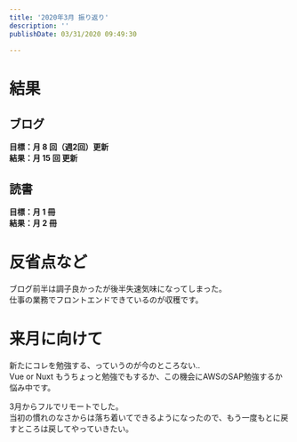 ```yaml
---
title: '2020年3月 振り返り'
description: ''
publishDate: 03/31/2020 09:49:30

---
```

<h1>結果</h1>

<h2>ブログ</h2>

<p><strong>目標：月 8 回（週2回）更新</strong><br />
<strong>結果：月 15 回 更新</strong></p>

<h2>読書</h2>

<p><strong>目標：月 1 冊</strong><br />
<strong>結果：月 2 冊</strong></p>

<h1>反省点など</h1>

<p>ブログ前半は調子良かったが後半失速気味になってしまった。<br />
仕事の業務でフロントエンドできているのが収穫です。</p>

<h1>来月に向けて</h1>

<p>新たにコレを勉強する、っていうのが今のところない..<br />
Vue or Nuxt もうちょっと勉強でもするか、この機会にAWSのSAP勉強するか悩み中です。</p>

<p>3月からフルでリモートでした。<br />
当初の慣れのなさからは落ち着いてできるようになったので、もう一度もとに戻すところは戻してやっていきたい。</p>

